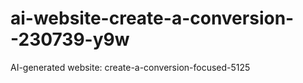 # ai-website-create-a-conversion--230739-y9w
AI-generated website: create-a-conversion-focused-5125
